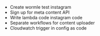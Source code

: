 - Create wormle test instagram
- Sign up for meta content API
- Write lambda code instagram code
- Separate workflows for content uploader
- Cloudwatch trigger in config as code
